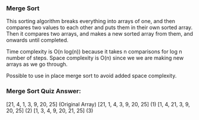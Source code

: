 ### Merge Sort

This sorting algorithm breaks everything into arrays of one, and then compares two values to each other and puts them in their own sorted array. Then it compares two arrays, and makes a new sorted array from them, and onwards until completed.

Time complexity is O(n log(n)) because it takes n comparisons for log n number of steps. Space complexity is O(n) since we we are making new arrays as we go through. 

Possible to use in place merge sort to avoid added space complexity. 


### Merge Sort Quiz Answer:

[21, 4, 1, 3, 9, 20, 25] (Original Array)
[21, 1, 4, 3, 9, 20, 25] (1)
[1, 4, 21, 3, 9, 20, 25] (2)
[1, 3, 4, 9, 20, 21, 25] (3)